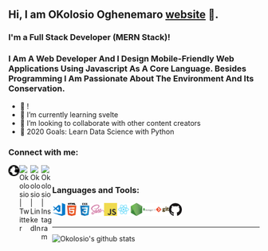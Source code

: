 ## Hi, I am OKolosio Oghenemaro [website] 👋.

### I'm a Full Stack Developer (MERN Stack)!

### I Am A Web Developer And I Design Mobile-Friendly Web Applications Using Javascript As A Core Language. Besides Programming I Am Passionate About The Environment And Its Conservation.

- 🔭 !
- 🌱 I’m currently learning svelte
- 👯 I’m looking to collaborate with other content creators
- 🥅 2020 Goals: Learn Data Science with Python

### Connect with me:

[<img align="left" alt="Okolosio" width="22px" src="https://raw.githubusercontent.com/iconic/open-iconic/master/svg/globe.svg" />][website]
[<img align="left" alt="Okolosio | Twitter" width="22px" src="https://cdn.jsdelivr.net/npm/simple-icons@v3/icons/twitter.svg" />][twitter]
[<img align="left" alt="Okolosio | LinkedIn" width="22px" src="https://cdn.jsdelivr.net/npm/simple-icons@v3/icons/linkedin.svg" />][linkedin]
[<img align="left" alt="Okolosio | Instagram" width="22px" src="https://cdn.jsdelivr.net/npm/simple-icons@v3/icons/instagram.svg" />][instagram]

<br />

### Languages and Tools:

<img align="left" alt="Visual Studio Code" width="26px" src="https://raw.githubusercontent.com/github/explore/80688e429a7d4ef2fca1e82350fe8e3517d3494d/topics/visual-studio-code/visual-studio-code.png" /><img align="left" alt="html5" width="26px" src="https://raw.githubusercontent.com/github/explore/80688e429a7d4ef2fca1e82350fe8e3517d3494d/topics/html/html.png" />
<img align="left" alt="CSS3" width="26px" src="https://raw.githubusercontent.com/github/explore/80688e429a7d4ef2fca1e82350fe8e3517d3494d/topics/css/css.png" /><img align="left" alt="sass" width="26px" src="https://raw.githubusercontent.com/github/explore/80688e429a7d4ef2fca1e82350fe8e3517d3494d/topics/sass/sass.png" />
<img align="left" alt="JavaScript" width="26px" src="https://raw.githubusercontent.com/github/explore/80688e429a7d4ef2fca1e82350fe8e3517d3494d/topics/javascript/javascript.png" /><img align="left" alt="react" width="26px" src="https://raw.githubusercontent.com/github/explore/80688e429a7d4ef2fca1e82350fe8e3517d3494d/topics/react/react.png" />
<img align="left" alt="Node.js" width="26px" src="https://raw.githubusercontent.com/github/explore/80688e429a7d4ef2fca1e82350fe8e3517d3494d/topics/nodejs/nodejs.png" /><img align="left" alt="mongodb" width="26px" src="https://raw.githubusercontent.com/github/explore/80688e429a7d4ef2fca1e82350fe8e3517d3494d/topics/mongodb/mongodb.png" />
<img align="left" alt="git" width="26px" src="https://raw.githubusercontent.com/github/explore/80688e429a7d4ef2fca1e82350fe8e3517d3494d/topics/git/git.png" /><img align="left" alt="github" width="26px" src="https://raw.githubusercontent.com/github/explore/78df643247d429f6cc873026c0622819ad797942/topics/github/github.png" />

<br />
<br />
 
---

<!-- ![Okolosio's github stats](https://github-readme-stats.vercel.app/api?username=Omarookolosio94) -->

![Okolosio's github stats](https://github-readme-stats.vercel.app/api?username=Omarookolosio94&show_icons=true)

[website]: https://omarookolosio94.github.io/matrix/
[twitter]: https://twitter.com/Okolosio1
[instagram]: https://instagram.com/okolosio_oghenemaro
[linkedin]: https://www.linkedin.com/in/oghenemaro-okolosio-24653512a
